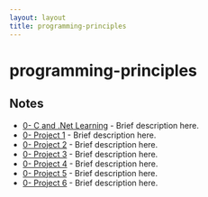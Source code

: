 ```yaml
---
layout: layout
title: programming-principles
---
```


# programming-principles

## Notes

- [0- C and .Net Learning](0-%20C%20and%20.Net%20Learning.html) - Brief description here.
- [0- Project 1](0-%20Project%201.html) - Brief description here.
- [0- Project 2](0-%20Project%202.html) - Brief description here.
- [0- Project 3](0-%20Project%203.html) - Brief description here.
- [0- Project 4](0-%20Project%204.html) - Brief description here.
- [0- Project 5](0-%20Project%205.html) - Brief description here.
- [0- Project 6](0-%20Project%206.html) - Brief description here.

